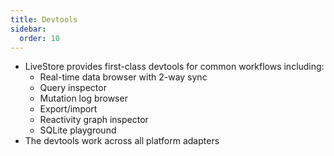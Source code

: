 ```yaml
---
title: Devtools
sidebar:
  order: 10
---
```


- LiveStore provides first-class devtools for common workflows including:
  - Real-time data browser with 2-way sync
  - Query inspector
  - Mutation log browser
  - Export/import
  - Reactivity graph inspector
  - SQLite playground
- The devtools work across all platform adapters